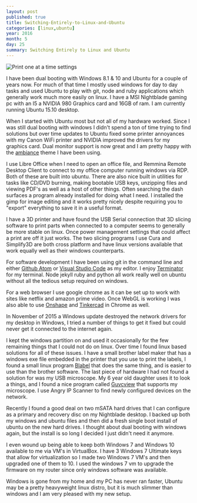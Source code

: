 ```yaml
---
layout: post
published: true
title: Switching-Entirely-to-Linux-and-Ubuntu
categories: [linux,ubuntu]
year: 2016
month: 5
day: 25
summary: Switching Entirely to Linux and Ubuntu
---
```


<img alt="Print one at a time settings" src="https://garthvh.com/assets/img/ubuntu/ubuntu_desktop.png" class="img-responsive img-rounded" />

I have been dual booting with Windows 8.1 & 10 and Ubuntu for a couple of years now.  For much of that time I mostly used windows for day to day tasks and used Ubuntu to play with git, node and ruby applications which generally work much more easily on linux. I have a MSI Nightblade gaming pc with an I5 a NVIDIA 980 Graphics card and 16GB of ram. I am currently running Ubuntu 15.10 desktop.

When I started with Ubuntu most but not all of my hardware worked.  Since I was still dual booting with windows I didn't spend a ton of time trying to find solutions but over time updates to Ubuntu fixed some printer annoyances with my Canon WiFi printer and NVIDIA improved the drivers for my graphics card. Dual monitor support is now great and I am pretty happy with the [ambiance](http://www.ravefinity.com/p/download-ambiance-radiance-colors.html) theme I have been using.

I use Libre Office when I need to open an office file, and Remmina Remote Desktop Client to connect to my office computer running windows via RDP. Both of these are built into ubuntu.  There are also nice built in utilities for tasks like CD/DVD burning, making bootable USB keys, unzipping files and viewing PDF's as well as a host of other things. Often searching the dash surfaces a program already installed for doing what I need. I installed the gimp for image editing and it works pretty nicely despite requiring you to "export" everything to save it in a useful format.

I have a 3D printer and have found the USB Serial connection that 3D slicing software to print parts when connected to a computer seems to generally be more stable on linux.  Once power management settings that could affect a print are off it just works. The two slicing programs I use Cura and Simplify3D are both cross platform and have linux versions available that work equally well as their windows counterparts. 

For software development I have been using git in the command line and either [Github Atom](https://atom.io/) or [Visual Studio Code](https://code.visualstudio.com/) as my editor.  I enjoy [Terminator](http://gnometerminator.blogspot.com/p/introduction.html) for my terminal.  Node jekyll ruby and python all work really well on ubuntu without all the tedious setup required on windows.

For a web browser I use google chrome as it can be set up to work with sites like netflix and amazon prime video. Once WebGL is working I was also able to use [Onshape]() and [Tinkercad]() in Chrome as well.

In November of 2015 a Windows update destroyed the network drivers for my desktop in Windows, I tried a number of things to get it fixed but could never get it connected to the internet again.  

I kept the windows partition on and used it occasionally for the few remaining things that I could not do on linux.  Over time I found linux based solutions for all of these issues.  I have a small brother label maker that has a windows exe file embedded in the printer that you use to print the labels, I found a small linux program [Blabel](http://apz.fi/blabel/) that does the same thing, and is easier to use than the brother software.  The last piece of hardware I had not found a solution for was my USB microscope.  My 6 year old daughter uses it to look a things, and I found a nice program called [Guvcview](http://guvcview.sourceforge.net/) that supports my microscope. I use Angry IP Scanner to find newly configured devices on the network.

Recently I found a good deal on two mSATA hard drives that I can configure as a primary and recovery disc on my Nightblade desktop.  I backed up both my windows and ubuntu files and then did a fresh single boot install of ubuntu on the new hard drives. I thought about dual booting with windows again, but the install is so long I decided I just didn't need it anymore.

I even wound up being able to keep both Windows 7 and Windows 10 available to me via VM's in VirtualBox.  I have 3 Windows 7 Ultimate keys that allow for virtualization so I made two Windows 7 VM's and then upgraded one of them to 10.  I used the windows 7 vm to upgrade the firmware on my router since only windows software was available.

Windows is gone from my home and my PC has never ran faster, Ubuntu may be a pretty heavyweight linux distro, but it is much slimmer than windows and I am very pleased with my new setup.
